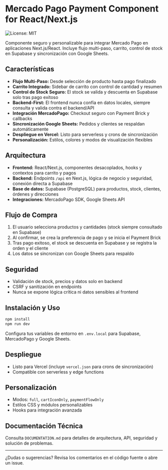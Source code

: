 # Mercado Pago Payment Component for React/Next.js

![License: MIT](https://img.shields.io/badge/License-MIT-yellow.svg)

Componente seguro y personalizable para integrar Mercado Pago en aplicaciones Next.js/React. Incluye flujo multi-paso, carrito, control de stock en Supabase y sincronización con Google Sheets.

## Características

- **Flujo Multi-Paso:** Desde selección de producto hasta pago finalizado
- **Carrito Integrado:** Sidebar de carrito con control de cantidad y resumen
- **Control de Stock Seguro:** El stock se valida y descuenta en Supabase solo tras pago exitoso
- **Backend-First:** El frontend nunca confía en datos locales, siempre consulta y valida contra el backend/API
- **Integración MercadoPago:** Checkout seguro con Payment Brick y callbacks
- **Sincronización Google Sheets:** Pedidos y clientes se respaldan automáticamente
- **Despliegue en Vercel:** Listo para serverless y crons de sincronización
- **Personalización:** Estilos, colores y modos de visualización flexibles

## Arquitectura

- **Frontend:** React/Next.js, componentes desacoplados, hooks y contextos para carrito y pagos
- **Backend:** Endpoints `/api` en Next.js, lógica de negocio y seguridad, conexión directa a Supabase
- **Base de datos:** Supabase (PostgreSQL) para productos, stock, clientes, órdenes y direcciones
- **Integraciones:** MercadoPago SDK, Google Sheets API

## Flujo de Compra
1. El usuario selecciona productos y cantidades (stock siempre consultado en Supabase)
2. Al confirmar, se crea la preferencia de pago y se inicia el Payment Brick
3. Tras pago exitoso, el stock se descuenta en Supabase y se registra la orden y el cliente
4. Los datos se sincronizan con Google Sheets para respaldo

## Seguridad
- Validación de stock, precios y datos solo en backend
- CSRF y sanitización en endpoints
- Nunca se expone lógica crítica ni datos sensibles al frontend

## Instalación y Uso

```bash
npm install
npm run dev
```

Configura tus variables de entorno en `.env.local` para Supabase, MercadoPago y Google Sheets.

## Despliegue
- Listo para Vercel (incluye `vercel.json` para crons de sincronización)
- Compatible con serverless y edge functions

## Personalización
- Modos: `full`, `cartIconOnly`, `paymentFlowOnly`
- Estilos CSS y módulos personalizables
- Hooks para integración avanzada

## Documentación Técnica
Consulta `DOCUMENTATION.md` para detalles de arquitectura, API, seguridad y solución de problemas.

---

¿Dudas o sugerencias? Revisa los comentarios en el código fuente o abre un issue.
